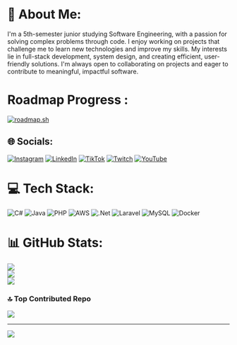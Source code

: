 # 💫 About Me:
I'm a 5th-semester junior studying Software Engineering, with a passion for solving complex problems through code. I enjoy working on projects that challenge me to learn new technologies and improve my skills. My interests lie in full-stack development, system design, and creating efficient, user-friendly solutions. I'm always open to collaborating on projects and eager to contribute to meaningful, impactful software.

# Roadmap Progress :
[![roadmap.sh](https://roadmap.sh/card/tall/648a7b4d35999ac823746a18?variant=dark&roadmaps=aspnet-core%2Cjava%2Cgit-github)](https://roadmap.sh)

## 🌐 Socials:
[![Instagram](https://img.shields.io/badge/Instagram-%23E4405F.svg?logo=Instagram&logoColor=white)](https://instagram.com/tobetm) [![LinkedIn](https://img.shields.io/badge/LinkedIn-%230077B5.svg?logo=linkedin&logoColor=white)](https://linkedin.com/in/tobias-taas) [![TikTok](https://img.shields.io/badge/TikTok-%23000000.svg?logo=TikTok&logoColor=white)](https://tiktok.com/@tobetm) [![Twitch](https://img.shields.io/badge/Twitch-%239146FF.svg?logo=Twitch&logoColor=white)](https://twitch.tv/tobetm) [![YouTube](https://img.shields.io/badge/YouTube-%23FF0000.svg?logo=YouTube&logoColor=white)](https://youtube.com/@tobetm) 

# 💻 Tech Stack:
![C#](https://img.shields.io/badge/c%23-%23239120.svg?style=for-the-badge&logo=csharp&logoColor=white) ![Java](https://img.shields.io/badge/java-%23ED8B00.svg?style=for-the-badge&logo=openjdk&logoColor=white) ![PHP](https://img.shields.io/badge/php-%23777BB4.svg?style=for-the-badge&logo=php&logoColor=white) ![AWS](https://img.shields.io/badge/AWS-%23FF9900.svg?style=for-the-badge&logo=amazon-aws&logoColor=white) ![.Net](https://img.shields.io/badge/.NET-5C2D91?style=for-the-badge&logo=.net&logoColor=white) ![Laravel](https://img.shields.io/badge/laravel-%23FF2D20.svg?style=for-the-badge&logo=laravel&logoColor=white) ![MySQL](https://img.shields.io/badge/mysql-4479A1.svg?style=for-the-badge&logo=mysql&logoColor=white) ![Docker](https://img.shields.io/badge/docker-%230db7ed.svg?style=for-the-badge&logo=docker&logoColor=white)
# 📊 GitHub Stats:
![](https://github-readme-stats.vercel.app/api?username=TOBETM&theme=dark&hide_border=false&include_all_commits=true&count_private=true)<br/>
![](https://github-readme-streak-stats.herokuapp.com/?user=TOBETM&theme=dark&hide_border=false)<br/>
![](https://github-readme-stats.vercel.app/api/top-langs/?username=TOBETM&theme=dark&hide_border=false&include_all_commits=true&count_private=true&layout=compact)

### 🔝 Top Contributed Repo
![](https://github-contributor-stats.vercel.app/api?username=TOBETM&limit=5&theme=catppuccin_mocha&combine_all_yearly_contributions=true)

---
[![](https://visitcount.itsvg.in/api?id=TOBETM&icon=2&color=0)](https://visitcount.itsvg.in)

